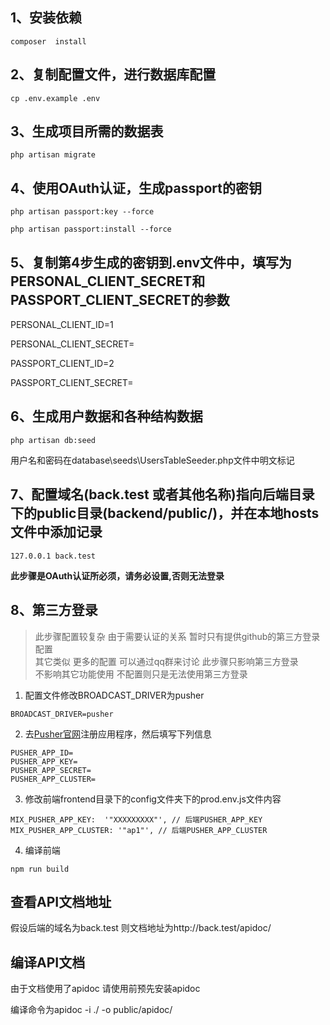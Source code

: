 ## 1、安装依赖
`composer  install`

## 2、复制配置文件，进行数据库配置
`cp .env.example .env`

## 3、生成项目所需的数据表
`php artisan migrate`

## 4、使用OAuth认证，生成passport的密钥
`php artisan passport:key --force`

`php artisan passport:install --force`

## 5、复制第4步生成的密钥到.env文件中，填写为PERSONAL_CLIENT_SECRET和PASSPORT_CLIENT_SECRET的参数
PERSONAL_CLIENT_ID=1

PERSONAL_CLIENT_SECRET=

PASSPORT_CLIENT_ID=2

PASSPORT_CLIENT_SECRET=

## 6、生成用户数据和各种结构数据
`php artisan db:seed`

用户名和密码在database\seeds\UsersTableSeeder.php文件中明文标记

## 7、配置域名(back.test 或者其他名称)指向后端目录下的public目录(backend/public/)，并在本地hosts文件中添加记录
`127.0.0.1 back.test`

**此步骤是OAuth认证所必须，请务必设置,否则无法登录**

## 8、第三方登录
>此步骤配置较复杂 由于需要认证的关系 暂时只有提供github的第三方登录配置  
> 其它类似  更多的配置  可以通过qq群来讨论  此步骤只影响第三方登录  
> 不影响其它功能使用 不配置则只是无法使用第三方登录

1. 配置文件修改BROADCAST_DRIVER为pusher
~~~
BROADCAST_DRIVER=pusher
~~~
2. 去[Pusher官网](https://pusher.com/)注册应用程序，然后填写下列信息
~~~
PUSHER_APP_ID=
PUSHER_APP_KEY=
PUSHER_APP_SECRET=
PUSHER_APP_CLUSTER=
~~~
3. 修改前端frontend目录下的config文件夹下的prod.env.js文件内容
~~~
MIX_PUSHER_APP_KEY:  '"XXXXXXXXX"', // 后端PUSHER_APP_KEY
MIX_PUSHER_APP_CLUSTER: '"ap1"', // 后端PUSHER_APP_CLUSTER
~~~
4. 编译前端
~~~
npm run build
~~~

## 查看API文档地址
 假设后端的域名为back.test 则文档地址为http://back.test/apidoc/

## 编译API文档
  由于文档使用了apidoc 请使用前预先安装apidoc

  编译命令为apidoc -i ./ -o public/apidoc/
